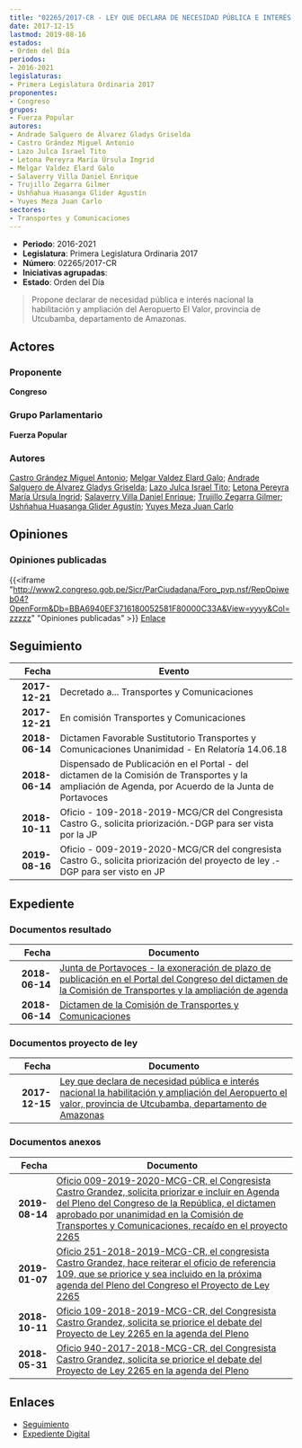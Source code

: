 ```yaml
---
title: "02265/2017-CR - LEY QUE DECLARA DE NECESIDAD PÚBLICA E INTERÉS NACIONAL LA HABILITACIÓN Y AMPLIACIÓN DEL AEROPUERTO EL VALOR, PROVINCIA DE UTCUBAMBA, DEPARTAMENTO DE AMAZONAS"
date: 2017-12-15
lastmod: 2019-08-16
estados:
- Orden del Día
periodos:
- 2016-2021
legislaturas:
- Primera Legislatura Ordinaria 2017
proponentes:
- Congreso
grupos:
- Fuerza Popular
autores:
- Andrade Salguero de Álvarez Gladys Griselda
- Castro Grández Miguel Antonio
- Lazo Julca Israel Tito
- Letona Pereyra María Úrsula Ingrid
- Melgar Valdez Elard Galo
- Salaverry Villa Daniel Enrique
- Trujillo Zegarra Gilmer
- Ushñahua Huasanga Glider Agustín
- Yuyes Meza Juan Carlo
sectores:
- Transportes y Comunicaciones
---
```

- **Periodo**: 2016-2021
- **Legislatura**: Primera Legislatura Ordinaria 2017
- **Número**: 02265/2017-CR
- **Iniciativas agrupadas**: 
- **Estado**: Orden del Día

> Propone declarar de necesidad pública e interés nacional la habilitación y ampliación del Aeropuerto El Valor, provincia de Utcubamba, departamento de Amazonas.


## Actores

### Proponente

**Congreso**

### Grupo Parlamentario

**Fuerza Popular**

### Autores

[Castro Grández Miguel Antonio](mailto:mailto:macastro@congreso.gob.pe); [Melgar Valdez Elard Galo](mailto:mailto:emelgar@congreso.gob.pe); [Andrade Salguero de Álvarez Gladys Griselda](mailto:mailto:gandrade@congreso.gob.pe); [Lazo Julca Israel Tito](mailto:mailto:ilazo@congreso.gob.pe); [Letona Pereyra María Úrsula Ingrid](mailto:mailto:mletona@congreso.gob.pe); [Salaverry Villa Daniel Enrique](mailto:mailto:dsalaverry@congreso.gob.pe); [Trujillo Zegarra Gilmer](mailto:mailto:gtrujilloz@congreso.gob.pe); [Ushñahua Huasanga Glider Agustín](mailto:mailto:gushnahua@congreso.gob.pe); [Yuyes Meza Juan Carlo](mailto:mailto:jyuyes@congreso.gob.pe)

## Opiniones

### Opiniones publicadas

{{<iframe "http://www2.congreso.gob.pe/Sicr/ParCiudadana/Foro_pvp.nsf/RepOpiweb04?OpenForm&Db=BBA6940EF3716180052581F80000C33A&View=yyyy&Col=zzzzz" "Opiniones publicadas" >}}
[Enlace](http://www2.congreso.gob.pe/Sicr/ParCiudadana/Foro_pvp.nsf/RepOpiweb04?OpenForm&Db=BBA6940EF3716180052581F80000C33A&View=yyyy&Col=zzzzz)


## Seguimiento

| Fecha | Evento |
|------:|--------|
| **2017-12-21** | Decretado a... Transportes y Comunicaciones |
| **2017-12-21** | En comisión Transportes y Comunicaciones |
| **2018-06-14** | Dictamen Favorable Sustitutorio Transportes y Comunicaciones Unanimidad - En Relatoría 14.06.18 |
| **2018-06-14** | Dispensado de Publicación en el Portal - del dictamen de la Comisión de Transportes y la ampliación de Agenda, por Acuerdo de la Junta de Portavoces |
| **2018-10-11** | Oficio - 109-2018-2019-MCG/CR del Congresista Castro G., solicita priorización.-DGP para ser vista por la JP |
| **2019-08-16** | Oficio - 009-2019-2020-MCG/CR del congresista Castro G., solicita priorización del proyecto de ley .-DGP para ser visto en JP |

## Expediente

### Documentos resultado

| Fecha | Documento |
|------:|-----------|
| **2018-06-14** | [Junta de Portavoces - la exoneración de plazo de publicación en el Portal del Congreso del dictamen de la Comisión de Transportes y la ampliación de agenda](http://www.leyes.congreso.gob.pe/Documentos/2016_2021/Acuerdos/Junta_Portavoces/AJP0226520180614.pdf) |
| **2018-06-14** | [Dictamen de la Comisión de Transportes y Comunicaciones](http://www.leyes.congreso.gob.pe/Documentos/2016_2021/Seguimiento_de_Proyectos_de_Ley/00940PL20170614.pdf) |

### Documentos proyecto de ley

| Fecha | Documento |
|------:|-----------|
| **2017-12-15** | [Ley que declara de necesidad pública e interés nacional la habilitación y ampliación del Aeropuerto el valor, provincia de Utcubamba, departamento de Amazonas](http://www.leyes.congreso.gob.pe/Documentos/2016_2021/Proyectos_de_Ley_y_de_Resoluciones_Legislativas/PL0226520171215.pdf) |

### Documentos anexos

| Fecha | Documento |
|------:|-----------|
| **2019-08-14** | [Oficio 009-2019-2020-MCG-CR, el Congresista Castro Grandez, solicita priorizar e incluir en Agenda del Pleno del Congreso de la República, el dictamen aprobado por unanimidad en la Comisión de Transportes y Comunicaciones, recaído en el proyecto 2265](http://www.leyes.congreso.gob.pe/Documentos/2016_2021/Oficios/Congresistas/OFICIO-009-2019-2020-MCG-CR.pdf) |
| **2019-01-07** | [Oficio 251-2018-2019-MCG-CR, el congresista Castro Grandez, hace reiterar el oficio de referencia 109, que se priorice y sea incluido en la próxima agenda del Pleno del Congreso el Proyecto de Ley 2265](http://www.leyes.congreso.gob.pe/Documentos/2016_2021/Oficios/Congresistas/OFICIO-251-2018-2019-MCG-CR.pdf) |
| **2018-10-11** | [Oficio 109-2018-2019-MCG-CR, del Congresista Castro Grandez, solicita se priorice el debate del Proyecto de Ley 2265 en la agenda del Pleno](http://www.leyes.congreso.gob.pe/Documentos/2016_2021/Oficios/Congresistas/OFICIO-109-2018-2019-MCG-CR.PDF) |
| **2018-05-31** | [Oficio 940-2017-2018-MCG-CR, del Congresista Castro Grandez, solicita se priorice el debate del Proyecto de Ley 2265 en la agenda del Pleno](http://www.leyes.congreso.gob.pe/Documentos/2016_2021/Oficios/Congresistas/OFICIO-940-2017-2018-MCG-CR.pdf) |

## Enlaces

- [Seguimiento](http://www2.congreso.gob.pe/Sicr/TraDocEstProc/CLProLey2016.nsf/f7fff46988ca05b1052578e100829cc7/e11d3d8dd9cabb95052581f70072d823?OpenDocument)
- [Expediente Digital](http://www2.congreso.gob.pe/Sicr/TraDocEstProc/Expvirt_2011.nsf/visbusqptramdoc1621/02265?opendocument)

